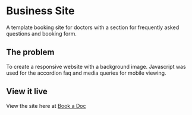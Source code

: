 # Business Site

A template booking site for doctors with a section for frequently asked questions and booking form. 

## The problem

To create a responsive website with a background image. Javascript was used for the accordion faq and media queries for mobile viewing. 

## View it live

View the site here at [Book a Doc ](https://bookadoc.netlify.app/)